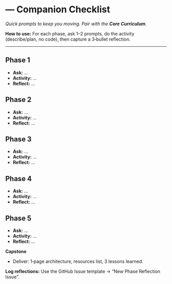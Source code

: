 # <Topic Title> — Companion Checklist
_Quick prompts to keep you moving. Pair with the **Core Curriculum**._

**How to use:** For each phase, ask 1–2 prompts, do the activity (describe/plan, no code), then capture a 3‑bullet reflection.

---

## Phase 1
- **Ask:** …
- **Activity:** …
- **Reflect:** …

## Phase 2
- **Ask:** …
- **Activity:** …
- **Reflect:** …

## Phase 3
- **Ask:** …
- **Activity:** …
- **Reflect:** …

## Phase 4
- **Ask:** …
- **Activity:** …
- **Reflect:** …

## Phase 5
- **Ask:** …
- **Activity:** …
- **Reflect:** …

**Capstone**
- Deliver: 1‑page architecture, resources list, 3 lessons learned.

**Log reflections:** Use the GitHub Issue template → “New Phase Reflection Issue”.
